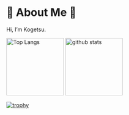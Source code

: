 # 🌸 About Me 🌸
Hi, I’m Kogetsu.

<p align="left"> 
  <img alt="Top Langs" height="150px" src="https://github-readme-stats.vercel.app/api/top-langs/?username=kogetsu0728&layout=compact&show_icons=true&theme=dracula" />
  <img alt="github stats" height="150px" src="https://github-readme-stats.vercel.app/api?username=kogetsu0728&theme=dracula&show_icons=ture" />
</p>

[![trophy](https://github-profile-trophy.vercel.app/?username=kogetsu0728&theme=dracula&column=8)](https://github.com/ryo-ma/github-profile-trophy)
